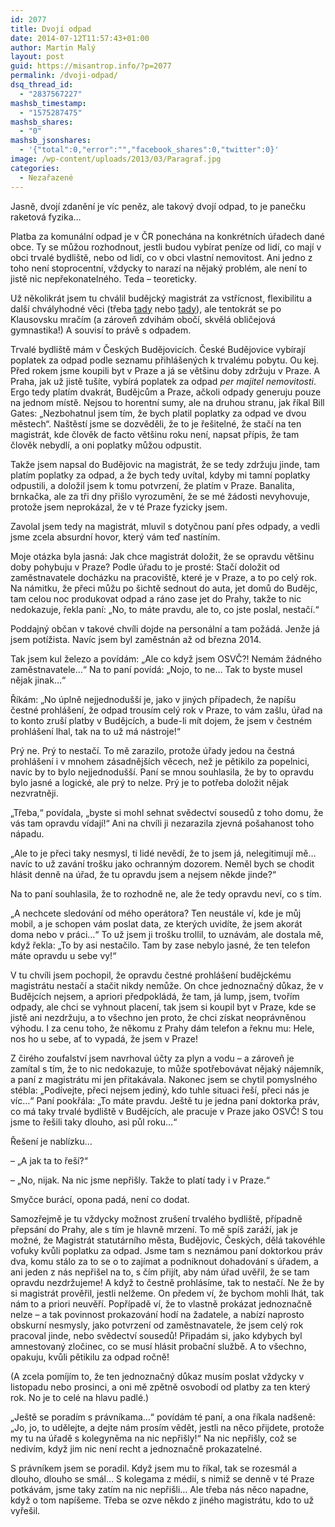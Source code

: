 ```yaml
---
id: 2077
title: Dvojí odpad
date: 2014-07-12T11:57:43+01:00
author: Martin Malý
layout: post
guid: https://misantrop.info/?p=2077
permalink: /dvoji-odpad/
dsq_thread_id:
  - "2837567227"
mashsb_timestamp:
  - "1575287475"
mashsb_shares:
  - "0"
mashsb_jsonshares:
  - '{"total":0,"error":"","facebook_shares":0,"twitter":0}'
image: /wp-content/uploads/2013/03/Paragraf.jpg
categories:
  - Nezařazené
---
```

Jasně, dvojí zdanění je víc peněz, ale takový dvojí odpad, to je panečku raketová fyzika&#8230;

<!--more-->

Platba za komunální odpad je v ČR ponechána na konkrétních úřadech dané obce. Ty se můžou rozhodnout, jestli budou vybírat peníze od lidí, co mají v obci trvalé bydliště, nebo od lidí, co v obci vlastní nemovitost. Ani jedno z toho není stoprocentní, vždycky to narazí na nějaký problém, ale není to jistě nic nepřekonatelného. Teda &#8211; teoreticky.

Už několikrát jsem tu chválil budějcký magistrát za vstřícnost, flexibilitu a další chvályhodné věci (třeba [tady](https://misantrop.info/pochvalna-streda-t-mobile-a-magistrat-ceskych-budejovic/) nebo [tady](https://misantrop.info/740538-je-tohleto-jeste-urad.php)), ale tentokrát se po Klausovsku mračím (a zároveň zdvihám obočí, skvělá obličejová gymnastika!) A souvisí to právě s odpadem.

Trvalé bydliště mám v Českých Budějovicích. České Budějovice vybírají poplatek za odpad podle seznamu přihlášených k trvalému pobytu. Ou kej. Před rokem jsme koupili byt v Praze a já se většinu doby zdržuju v Praze. A Praha, jak už jistě tušíte, vybírá poplatek za odpad _per majitel nemovitosti_. Ergo tedy platím dvakrát, Budějcům a Praze, ačkoli odpady generuju pouze na jednom místě. Nejsou to horentní sumy, ale na druhou stranu, jak říkal Bill Gates: &#8222;Nezbohatnul jsem tím, že bych platil poplatky za odpad ve dvou městech&#8220;. Naštěstí jsme se dozvěděli, že to je řešitelné, že stačí na ten magistrát, kde člověk de facto většinu roku není, napsat přípis, že tam člověk nebydlí, a oni poplatky můžou odpustit.

Takže jsem napsal do Budějovic na magistrát, že se tedy zdržuju jinde, tam platím poplatky za odpad, a že bych tedy uvítal, kdyby mi tamní poplatky odpustili, a doložil jsem k tomu potvrzení, že platím v Praze. Banalita, brnkačka, ale za tři dny přišlo vyrozumění, že se mé žádosti nevyhovuje, protože jsem neprokázal, že v té Praze fyzicky jsem.

Zavolal jsem tedy na magistrát, mluvil s dotyčnou paní přes odpady, a vedli jsme zcela absurdní hovor, který vám teď nastíním.

Moje otázka byla jasná: Jak chce magistrát doložit, že se opravdu většinu doby pohybuju v Praze? Podle úřadu to je prosté: Stačí doložit od zaměstnavatele docházku na pracoviště, které je v Praze, a to po celý rok. Na námitku, že přeci můžu po šichtě sednout do auta, jet domů do Budějc, tam celou noc produkovat odpad a ráno zase jet do Prahy, takže to nic nedokazuje, řekla paní: &#8222;No, to máte pravdu, ale to, co jste poslal, nestačí.&#8220;

Poddajný občan v takové chvíli dojde na personální a tam požádá. Jenže já jsem potížista. Navíc jsem byl zaměstnán až od března 2014.

Tak jsem kul železo a povídám: &#8222;Ale co když jsem OSVČ?! Nemám žádného zaměstnavatele&#8230;&#8220; Na to paní povídá: &#8222;Nojo, to ne&#8230; Tak to byste musel nějak jinak&#8230;&#8220;

Říkám: &#8222;No úplně nejjednodušší je, jako v jiných případech, že napíšu čestné prohlášení, že odpad trousím celý rok v Praze, to vám zašlu, úřad na to konto zruší platby v Budějcích, a bude-li mít dojem, že jsem v čestném prohlášení lhal, tak na to už má nástroje!&#8220;

Prý ne. Prý to nestačí. To mě zarazilo, protože úřady jedou na čestná prohlášení i v mnohem zásadnějších věcech, než je pětikilo za popelnici, navíc by to bylo nejjednodušší. Paní se mnou souhlasila, že by to opravdu bylo jasné a logické, ale prý to nelze. Prý je to potřeba doložit nějak nezvratněji.

&#8222;Třeba,&#8220; povídala, &#8222;byste si mohl sehnat svědectví sousedů z toho domu, že vás tam opravdu vídají!&#8220; Ani na chvíli ji nezarazila zjevná pošahanost toho nápadu.

&#8222;Ale to je přeci taky nesmysl, ti lidé nevědí, že to jsem já, nelegitimují mě&#8230; navíc to už zavání trošku jako ochranným dozorem. Neměl bych se chodit hlásit denně na úřad, že tu opravdu jsem a nejsem někde jinde?&#8220;

Na to paní souhlasila, že to rozhodně ne, ale že tedy opravdu neví, co s tím.

&#8222;A nechcete sledování od mého operátora? Ten neustále ví, kde je můj mobil, a je schopen vám poslat data, ze kterých uvidíte, že jsem akorát doma nebo v práci&#8230;&#8220; To už jsem ji trošku trollil, to uznávám, ale dostala mě, když řekla: &#8222;To by asi nestačilo. Tam by zase nebylo jasné, že ten telefon máte opravdu u sebe vy!&#8220;

V tu chvíli jsem pochopil, že opravdu čestné prohlášení budějckému magistrátu nestačí a stačit nikdy nemůže. On chce jednoznačný důkaz, že v Budějcích nejsem, a apriori předpokládá, že tam, já lump, jsem, tvořím odpady, ale chci se vyhnout placení, tak jsem si koupil byt v Praze, kde se jistě ani nezdržuju, a to všechno jen proto, že chci získat neoprávněnou výhodu. I za cenu toho, že někomu z Prahy dám telefon a řeknu mu: Hele, nos ho u sebe, ať to vypadá, že jsem v Praze!

Z čirého zoufalství jsem navrhoval účty za plyn a vodu &#8211; a zároveň je zamítal s tím, že to nic nedokazuje, to může spotřebovávat nějaký nájemník, a paní z magistrátu mi jen přitakávala. Nakonec jsem se chytil pomyslného stébla: &#8222;Podívejte, přeci nejsem jediný, kdo tuhle situaci řeší, přeci nás je víc&#8230;&#8220; Paní pookřála: &#8222;To máte pravdu. Ještě tu je jedna paní doktorka práv, co má taky trvalé bydliště v Budějcích, ale pracuje v Praze jako OSVČ! S tou jsme to řešili taky dlouho, asi půl roku&#8230;&#8220;

Řešení je nablízku&#8230;

&#8211; &#8222;A jak ta to řeší?&#8220;

&#8211; &#8222;No, nijak. Na nic jsme nepřišly. Takže to platí tady i v Praze.&#8220;

Smyčce burácí, opona padá, není co dodat.

Samozřejmě je tu vždycky možnost zrušení trvalého bydliště, případně přepsání do Prahy, ale s tím je hlavně mrzení. To mě spíš zaráží, jak je možné, že Magistrát statutárního města, Budějovic, Českých, dělá takovéhle vofuky kvůli poplatku za odpad. Jsme tam s neznámou paní doktorkou práv dva, komu stálo za to se o to zajímat a podniknout dohadování s úřadem, a ani jeden z nás nepřišel na to, s čím přijít, aby nám úřad uvěřil, že se tam opravdu nezdržujeme! A když to čestně prohlásíme, tak to nestačí. Ne že by si magistrát prověřil, jestli nelžeme. On předem ví, že bychom mohli lhát, tak nám to a priori neuvěří. Popřípadě ví, že to vlastně prokázat jednoznačně nelze &#8211; a tak povinnost prokazování hodí na žadatele, a nabízí naprosto obskurní nesmysly, jako potvrzení od zaměstnavatele, že jsem celý rok pracoval jinde, nebo svědectví sousedů! Připadám si, jako kdybych byl amnestovaný zločinec, co se musí hlásit probační službě. A to všechno, opakuju, kvůli pětikilu za odpad ročně!

(A zcela pomíjím to, že ten jednoznačný důkaz musím poslat vždycky v listopadu nebo prosinci, a oni mě zpětně osvobodí od platby za ten který rok. No je to celé na hlavu padlé.)

&#8222;Ještě se poradím s právníkama&#8230;&#8220; povídám té paní, a ona říkala nadšeně: &#8222;Jo, jo, to udělejte, a dejte nám prosím vědět, jestli na něco přijdete, protože my tu na úřadě s kolegyněma na nic nepřišly!&#8220; Na nic nepřišly, což se nedivím, když jim nic není recht a jednoznačně prokazatelné.

S právníkem jsem se poradil. Když jsem mu to říkal, tak se rozesmál a dlouho, dlouho se smál&#8230; S kolegama z médií, s nimiž se denně v té Praze potkávám, jsme taky zatím na nic nepřišli&#8230; Ale třeba nás něco napadne, když o tom napíšeme. Třeba se ozve někdo z jiného magistrátu, kdo to už vyřešil.